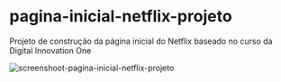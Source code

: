 # pagina-inicial-netflix-projeto

Projeto de construção da página inicial do Netflix baseado no curso da Digital Innovation One


![screenshoot-pagina-inicial-netflix-projeto](https://user-images.githubusercontent.com/73707828/99540167-8e511600-2985-11eb-8882-3a07e7389578.png)
